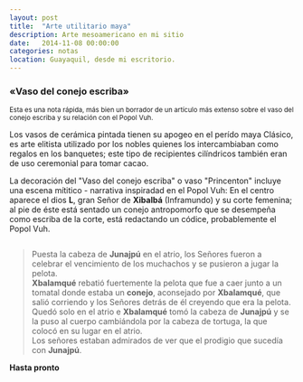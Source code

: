 ```yaml
---
layout: post
title:  "Arte utilitario maya"
description: Arte mesoamericano en mi sitio
date:   2014-11-08 00:00:00
categories: notas
location: Guayaquil, desde mi escritorio.
---
```


### &laquo;Vaso del conejo escriba&raquo;

<small>Esta es una nota rápida, más bien un borrador de un artículo más extenso sobre el vaso del conejo escriba y su relación con el Popol Vuh.</small>

Los vasos de cerámica pintada tienen su apogeo en el perído maya Clásico, es arte elitista utilizado por los nobles quienes los intercambiaban como regalos en los banquetes; este tipo de recipientes cilíndricos también eran de uso ceremonial para tomar cacao.  

La decoración del "Vaso del conejo escriba" o vaso "Princenton" incluye una escena mítitico - narrativa inspiradad en el Popol Vuh: En el centro aparece el dios **L**, gran Señor de **Xibalbá** (Inframundo) y su corte femenina; al pie de éste está sentado un conejo antropomorfo que se desempeña como escriba de la corte, está redactando un códice, probablemente el Popol Vuh.
 

<section class="fluido">
<div class="gallery">
<a href="http://fernanz.github.io/assets/mayan.png" title="" data-fluidbox class="col-1"><img src="http://fernanz.github.io/assets/escriba.png" alt="" title="" /></a>
</div>
</section>

> Puesta la cabeza de **Junajpú** en el atrio, los Señores fueron a celebrar el vencimiento de los muchachos y se pusieron a jugar la pelota. </br> **Xbalamqué** rebatió fuertemente la pelota que fue a caer junto a un tomatal donde estaba un **conejo**, aconsejado por **Xbalamqué**, que salió corriendo y los Señores detrás de él creyendo que era la pelota. </br> Quedó solo en el atrio e **Xbalamqué** tomó la cabeza de **Junajpú** y se la puso al cuerpo cambiándola por la cabeza de tortuga, la que colocó en su lugar en el atrio. </br>Los señores estaban admirados de ver que el prodigio que sucedía con **Junajpú**.

**Hasta pronto**
